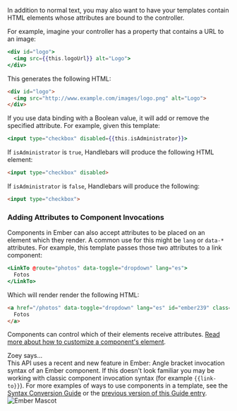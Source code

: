 In addition to normal text, you may also want to have your templates
contain HTML elements whose attributes are bound to the controller.

For example, imagine your controller has a property that contains a URL
to an image:

```handlebars
<div id="logo">
  <img src={{this.logoUrl}} alt="Logo">
</div>
```

This generates the following HTML:

```html
<div id="logo">
  <img src="http://www.example.com/images/logo.png" alt="Logo">
</div>
```

If you use data binding with a Boolean value, it will add or remove
the specified attribute. For example, given this template:

```handlebars
<input type="checkbox" disabled={{this.isAdministrator}}>
```

If `isAdministrator` is `true`, Handlebars will produce the following
HTML element:

```html
<input type="checkbox" disabled>
```

If `isAdministrator` is `false`, Handlebars will produce the following:

```html
<input type="checkbox">
```

### Adding Attributes to Component Invocations

Components in Ember can also accept attributes to be placed on an element
which they render. A common use for this might be `lang` or `data-*`
attributes. For example, this template passes those two attributes to
a link component:

```handlebars
<LinkTo @route="photos" data-toggle="dropdown" lang="es">
  Fotos
</LinkTo>
```

Which will render render the following HTML:

```html
<a href="/photos" data-toggle="dropdown" lang="es" id="ember239" class="ember-view">
  Fotos
</a>
```

Components can control which of their elements receive attributes.
[Read more about how to customize a component's element](../../components/customizing-a-components-element/).

<div class="cta">
  <div class="cta-note">
    <div class="cta-note-body">
      <div class="cta-note-heading">Zoey says...</div>
      <div class="cta-note-message">
This API uses a recent and new feature in Ember: Angle bracket invocation
syntax of an Ember component. If this doesn't look familiar you may be
working with classic component invocation syntax (for example <code>{{link-to}}</code>).
For more examples of ways to use components in a template, see the <a href="../../reference/syntax-conversion-guide">Syntax Conversion Guide</a> or the <a href="https://guides.emberjs.com/v3.6.0/templates/binding-element-attributes/">previous version of this Guide entry</a>.
      </div>
    </div>
    <img src="/images/mascots/zoey.png" role="presentation" alt="Ember Mascot">
  </div>
</div>
